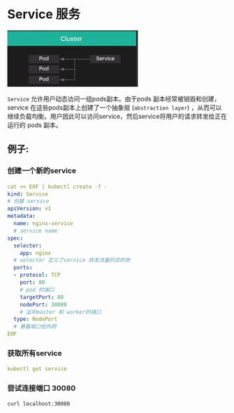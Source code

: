 # Service 服务

![](../.gitbook/assets/image%20%285%29.png)

`Service` 允许用户动态访问一组pods副本。由于pods 副本经常被销毁和创建，service 在这些pods副本上创建了一个抽象层 \(`abstraction layer`\) ，从而可以继续负载均衡。用户因此可以访问service，然后service将用户的请求转发给正在运行的 pods 副本。

## 例子:

### 创建一个新的service

```yaml
cat << EOF | kubectl create -f -
kind: Service
# 创建 service
apiVersion: v1
metadata:
  name: nginx-service
  # service name
spec:
  selector:
    app: nginx
  # selector 定义了service 转发流量的目的地
  ports:
  - protocol: TCP
    port: 80
    # pod 的端口
    targetPort: 80
    nodePort: 30080
    # 监听master 和 worker的端口
  type: NodePort
  # 暴露端口给外网
EOF
```

### 获取所有service

```yaml
kubectl get service
```

### 尝试连接端口 30080

```text
curl localhost:30080
```





